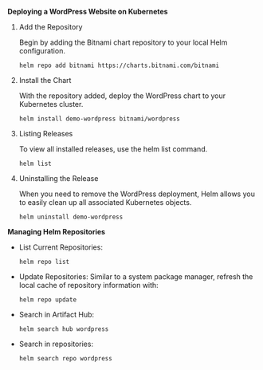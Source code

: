 **Deploying a WordPress Website on Kubernetes**

1. Add the Repository

    Begin by adding the Bitnami chart repository to your local Helm configuration.

    ```helm repo add bitnami https://charts.bitnami.com/bitnami```

2. Install the Chart

    With the repository added, deploy the WordPress chart to your Kubernetes cluster.

    ```helm install demo-wordpress bitnami/wordpress```

3. Listing Releases

    To view all installed releases, use the helm list command.

    ```helm list```

4. Uninstalling the Release

    When you need to remove the WordPress deployment, Helm allows you to easily clean up all associated Kubernetes objects.

    ```helm uninstall demo-wordpress```

**Managing Helm Repositories**

* List Current Repositories:

    ```helm repo list```

* Update Repositories:
    Similar to a system package manager, refresh the local cache of repository information with:

    ```helm repo update```

* Search in Artifact Hub:

    ```helm search hub wordpress```

* Search in repositories:

    ```helm search repo wordpress```

